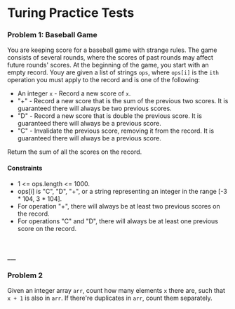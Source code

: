 # Turing Practice Tests

### Problem 1: Baseball Game

You are keeping score for a baseball game with strange rules. The game consists of several rounds, where the scores of past rounds may affect future rounds' scores.
At the beginning of the game, you start with an empty record. Youy are given a list of strings `ops`, where `ops[i]` is the `ith` operation you must apply to the record and is one of the following:
* An integer `x` - Record a new score of `x`.
* "+" - Record a new score that is the sum of the previous two scores. It is guaranteed there will always be two previous scores.
* "D" - Record a new score that is double the previous score. It is guaranteed there will always be a previous score.
* "C" - Invalidate the previous score, removing it from the record. It is guaranteed there will always be a previous score.

Return the sum of all the scores on the record.

#### Constraints
* 1 <= ops.length <= 1000.
* ops[i] is "C", "D", "+", or a string representing an integer in the range [-3 * 104, 3 * 104].
* For operation "+", there will always be at least two previous scores on the record.
* For operations "C" and "D", there will always be at least one previous score on the record.
<br>
<br>
___

<br>

### Problem 2

Given an integer array `arr`, count how many elements `x` there are, such that `x + 1` is also in `arr`.
If there're duplicates in `arr`, count them separately.
 
